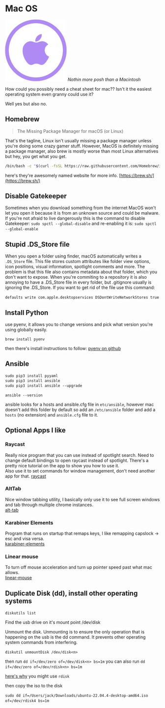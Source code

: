# Mac OS
![Macintosh](./svgs/apple.svg "Macintosh")
*Nothin more posh than a Macintosh*

How could you possibly need a cheat sheet for mac?? Isn't it the easiest operating system even granny could use it?

Well yes but also no.

## Homebrew

> The Missing Package Manager for macOS (or Linux)

That's the tagline, Linux isn't usually missing a package manager unless you're doing some crazy gamer stuff. 
However, MacOS is definitely missing a package manager, also brew is mostly worse than most Linux alternatives but 
hey, you get what you get. 

```bash
/bin/bash -c "$(curl -fsSL https://raw.githubusercontent.com/Homebrew/install/HEAD/install.sh)"
```

here's they're awesomely named website for more info. 
[https://brew.sh/](https://brew.sh/)

## Disable Gatekeeper

Sometimes when you download something from the internet MacOS won't let you open it because it 
is from an unknown source and could be malware. If you're not afraid to live dangerously this is the 
command to disable Gatekeeper:
`sudo spctl --global-disable`
and re-enabling it is: 
`sudo spctl --global-enable`

## Stupid .DS_Store file
When you open a folder using finder, macOS automatically writes a `.DS_Store` file. This file stores 
custom attributes like folder view options, icon positions, visual information, spotlight comments and
more. The problem is that this file also contains metadata about that folder, which you don't want to expose. 
When you're commiting to a repository it is also annoying to have a .DS_Store file in every folder,
but .gitignore usually is ignoring the .DS_Store. If you want to get rid of the file use this command: 

`defaults write com.apple.desktopservices DSDontWriteNetworkStores true`

## Install Python

use pyenv, it allows you to change versions and pick what version you're using globally easily. 

    brew install pyenv

then there's install instructions to follow: 
[pyenv on github](https://github.com/pyenv/pyenv#other-operations)

## Ansible
```
sudo pip3 install pyyaml
sudo pip3 install ansible 
sudo pip3 install ansible --upgrade 
```

`ansible --version`

ansible looks for a hosts and ansible.cfg file in `etc/ansible`, however mac doesn't add this folder by default
so add an `/etc/ansible` folder and add a `hosts` (no extension) and `ansible.cfg` file to it. 

## Optional Apps I like

### Raycast
Really nice program that you can use instead of spotlight search. Need to change default bindings to 
open raycast instead of spotlight. There's a pretty nice tutorial on the app to show you how to use it.   
Also use it to set commands for window management, don't need another app for that. 
[raycast](https://raycast.com)

### AltTab
Nice window tabbing utility, I basically only use it to see full screen windows and tab through multiple 
chrome instances.   
[alt-tab](https://alt-tab-macos.netlify.app/)

### Karabiner Elements
Program that runs on startup that remaps keys, I like remapping capslock -> esc and visa versa.  
[karabiner-elements](https://karabiner-elements.pqrs.org/)

### Linear mouse
To turn off mouse acceleration and turn up pointer speed past what mac allows.    
[linear-mouse](https://linearmouse.org/)

## Duplicate Disk (dd), install other operating systems

`diskutils list` 

Find the usb drive on it's mount point /dev/disk<n>

Unmount the disk. Unmounting is to ensure the only operation that is happening 
on the usb is the dd command. It prevents other operating system commands from interfering.

`diskutil unmountDisk /dev/disk<n>`

then run `dd if=/dev/zero of=/dev/disk<n> bs=1m`
you can also run `dd if=/dev/zero of=/dev/rdisk<n> bs=1m`

[here's why](https://superuser.com/questions/631592/why-is-dev-rdisk-about-20-times-faster-than-dev-disk-in-mac-os-x)
you might use `rdisk`

then copy the iso to the disk

`sudo dd if=/Users/jack/Downloads/ubuntu-22.04.4-desktop-amd64.iso of=/dev/rdisk4 bs=1m`
